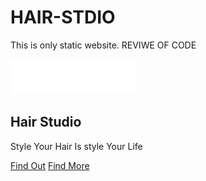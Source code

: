 # HAIR-STDIO
This is only static website. 
REVIWE OF CODE
  <section id="banner">
        <img src="./logo.png" class="logo">
        <div class="banner-text">
            <h1 id="text">Hair Studio</h1>
            <p id="text2">Style Your Hair Is style Your Life</p>
            <div class="banner-btn">
                <a href="#footer"><samp></samp>Find Out</a>
                <a href="#footer"><samp></samp>Find More</a>
            </div>
        </div>
    </section>
    <div id="sidenav">
